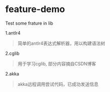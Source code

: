 # feature-demo

Test some frature in lib

1.antlr4
>简单的antlr4表达式解析器，用以构建语法树

2.cglib
>用于学习cglib, 部分内容摘自CSDN博客

2.akka
>akka远程调用尝试代码，已成功发送信息

